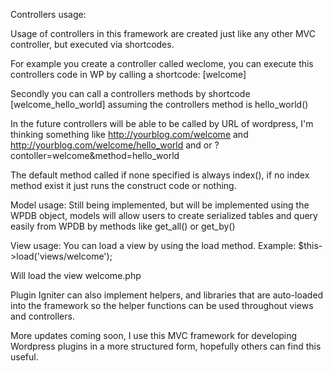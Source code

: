 Controllers usage:

Usage of controllers in this framework are created just like any other MVC controller, but executed via shortcodes.

For example you create a controller called weclome, you can execute this controllers code in WP by calling a shortcode: [welcome]

Secondly you can call a controllers methods by shortcode [welcome_hello_world] assuming the controllers method is hello_world()

In the future controllers will be able to be called by URL of wordpress, I'm thinking something like http://yourblog.com/welcome and http://yourblog.com/welcome/hello_world and or ?contoller=welcome&method=hello_world

The default method called if none specified is always index(), if no index method exist it just runs the construct code or nothing.

Model usage:
Still being implemented, but will be implemented using the WPDB object, models will allow users to create serialized tables and query easily from WPDB by methods like get_all() or get_by()

View usage:
You can load a view by using the load method. Example:
$this->load('views/welcome'); 

Will load the view welcome.php

Plugin Igniter can also implement helpers, and libraries that are auto-loaded into the framework so the helper functions can be used throughout views and controllers.

More updates coming soon, I use this MVC framework for developing Wordpress plugins in a more structured form, hopefully others can find this useful.
